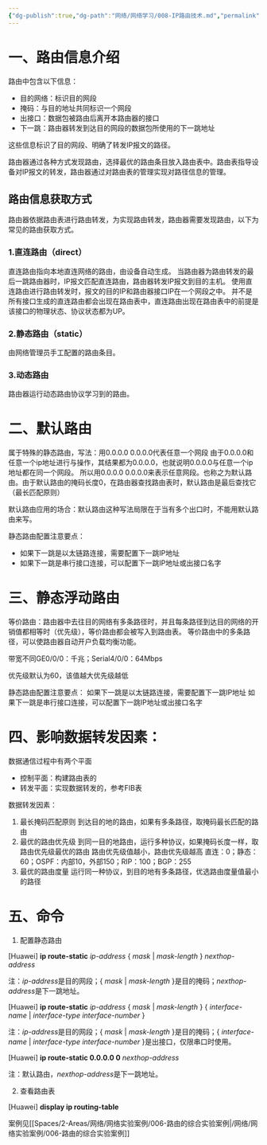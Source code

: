 ```yaml
---
{"dg-publish":true,"dg-path":"网络/网络学习/008-IP路由技术.md","permalink":"/网络/网络学习/008-IP路由技术/"}
---
```


# 一、路由信息介绍
路由中包含以下信息：
- 目的网络：标识目的网段
- 掩码：与目的地址共同标识一个网段
- 出接口：数据包被路由后离开本路由器的接口
- 下一跳：路由器转发到达目的网段的数据包所使用的下一跳地址

这些信息标识了目的网段、明确了转发IP报文的路径。

路由器通过各种方式发现路由，选择最优的路由条目放入路由表中。路由表指导设备对IP报文的转发，路由器通过对路由表的管理实现对路径信息的管理。
## 路由信息获取方式
路由器依据路由表进行路由转发，为实现路由转发，路由器需要发现路由，以下为常见的路由获取方式。
### 1.直连路由（direct）
直连路由指向本地直连网络的路由，由设备自动生成。
当路由器为路由转发的最后一跳路由器时，IP报文匹配直连路由，路由器转发IP报文到目的主机。
使用直连路由进行路由转发时，报文的目的IP和路由器接口IP在一个网段之中。
并不是所有接口生成的直连路由都会出现在路由表中，直连路由出现在路由表中的前提是该接口的物理状态、协议状态都为UP。
### 2.静态路由（static）
由网络管理员手工配置的路由条目。
### 3.动态路由
路由器运行动态路由协议学习到的路由。
# 二、默认路由
属于特殊的静态路由，写法：用0.0.0.0 0.0.0.0代表任意一个网段
由于0.0.0.0和任意一个ip地址进行与操作，其结果都为0.0.0.0，也就说明0.0.0.0与任意一个ip地址都在同一个网段。
所以用0.0.0.0 0.0.0.0来表示任意网段。也称之为默认路由。由于默认路由的掩码长度0，在路由器查找路由表时，默认路由是最后查找它（最长匹配原则）

默认路由应用的场合：默认路由这种写法局限在于当有多个出口时，不能用默认路由来写。

静态路由配置注意要点：
- 如果下一跳是以太链路连接，需要配置下一跳IP地址
- 如果下一跳是串行接口连接，可以配置下一跳IP地址或出接口名字
# 三、静态浮动路由
等价路由：路由器中去往目的网络有多条路径时，并且每条路径到达目的网络的开销值都相等时（优先级），等价路由都会被写入到路由表。
等价路由中的多条路径，可以使路由器自动开户负载均衡功能。

带宽不同GE0/0/0：千兆；Serial4/0/0：64Mbps

优先级默认为60，该值越大优先级越低

静态路由配置注意要点：
如果下一跳是以太链路连接，需要配置下一跳IP地址
如果下一跳是串行接口连接，可以配置下一跳IP地址或出接口名字

# 四、影响数据转发因素：
数据通信过程中有两个平面
- 控制平面：构建路由表的
- 转发平面：实现数据转发的，参考FIB表

数据转发因素：
1. 最长掩码匹配原则
到达目的地的路由，如果有多条路径，取掩码最长匹配的路由
2. 最优的路由优先级
到同一目的地路由，运行多种协议，如果掩码长度一样，取路由优先级最优的路由
路由优先级值越小，路由优先级越高
直连：0；静态：60；OSPF：内部10，外部150；RIP：100；BGP：255
3. 最优的路由度量
运行同一种协议，到目的地有多条路径，优选路由度量值最小的路径

# 五、命令
1. 配置静态路由

<font class="code">[Huawei] **ip route-static** *ip-address* { *mask* | *mask-length* } *nexthop-address*</font>

注：*ip-address*是目的网段；{ *mask* | *mask-length* }是目的掩码；*nexthop-address*是下一跳地址。

<font class="code">[Huawei] **ip route-static** *ip-address* { *mask* | *mask-length* } { *interface-name* | *interface-type interface-number* }</font>

注：*ip-address*是目的网段；{ *mask* | *mask-length* }是目的掩码；{ *interface-name* | *interface-type interface-number* }是出接口，仅限串口时使用。

<font class="code">[Huawei] **ip route-static 0.0.0.0 0** *nexthop-address*</font>

注：默认路由，*nexthop-address*是下一跳地址。

2. 查看路由表

<font class="code">[Huawei] **display ip routing-table**</font>

案例见[[Spaces/2-Areas/网络/网络实验案例/006-路由的综合实验案例\|/网络/网络实验案例/006-路由的综合实验案例]]